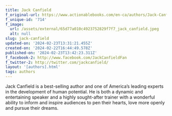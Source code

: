 ```yaml
---
title: Jack Canfield
f_original-url: https://www.actionablebooks.com/en-ca/authors/Jack-Canfield/
f_unique-id: '714'
f_image:
  url: /assets/external/65d77a010c4923752829f7f7_jack_canfield.jpeg
  alt: null
slug: jack-canfield
updated-on: '2024-02-23T13:31:21.455Z'
created-on: '2024-02-22T16:44:49.578Z'
published-on: '2024-02-23T13:42:23.311Z'
f_facebook-2: http://www.facebook.com/JackCanfieldFan
f_twitter-2: http://twitter.com/jackcanfield/
layout: '[authors].html'
tags: authors
---
```


Jack Canfield is a best-selling author and one of America’s leading experts in the development of human potential. He is both a dynamic and entertaining speaker and a highly sought-after trainer with a wonderful ability to inform and inspire audiences to pen their hearts, love more openly and pursue their dreams.
